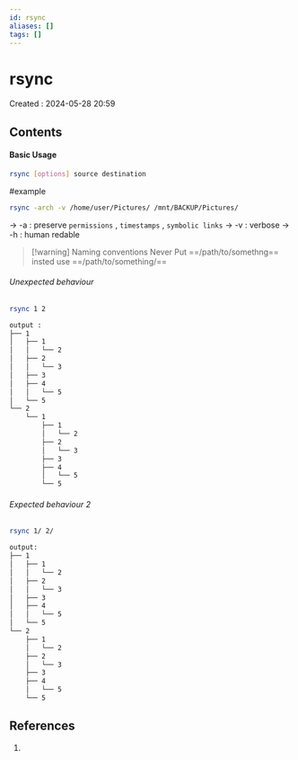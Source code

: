 ```yaml
---
id: rsync
aliases: []
tags: []
---
```


# rsync

Created : 2024-05-28 20:59

## Contents



#### Basic Usage

```bash
rsync [options] source destination
```

#example

```bash
rsync -arch -v /home/user/Pictures/ /mnt/BACKUP/Pictures/
```

-> -a : preserve `permissions` , `timestamps` , `symbolic links`
-> -v : verbose
-> -h : human redable

> [!warning] Naming conventions
> Never Put ==/path/to/somethng== insted use ==/path/to/something/==

###### Unexpected behaviour

```bash
rsync 1 2

output :
├── 1
│   ├── 1
│   │   └── 2
│   ├── 2
│   │   └── 3
│   ├── 3
│   ├── 4
│   │   └── 5
│   └── 5
└── 2
    └── 1
        ├── 1
        │   └── 2
        ├── 2
        │   └── 3
        ├── 3
        ├── 4
        │   └── 5
        └── 5
```

###### Expected behaviour 2

```bash
rsync 1/ 2/

output:
├── 1
│   ├── 1
│   │   └── 2
│   ├── 2
│   │   └── 3
│   ├── 3
│   ├── 4
│   │   └── 5
│   └── 5
└── 2
    ├── 1
    │   └── 2
    ├── 2
    │   └── 3
    ├── 3
    ├── 4
    │   └── 5
    └── 5
```

## References

1.
